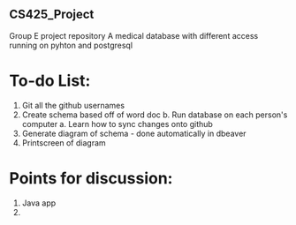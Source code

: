 ## CS425_Project
Group E project repository 
A medical database with different access running on pyhton and postgresql
# To-do List:
1. Git all the github usernames
2. Create schema based off of word doc
   b. Run database on each person's computer
   a. Learn how to sync changes onto github
3. Generate diagram of schema - done automatically in dbeaver
4. Printscreen of diagram

# Points for discussion:
1. Java app
2. 
